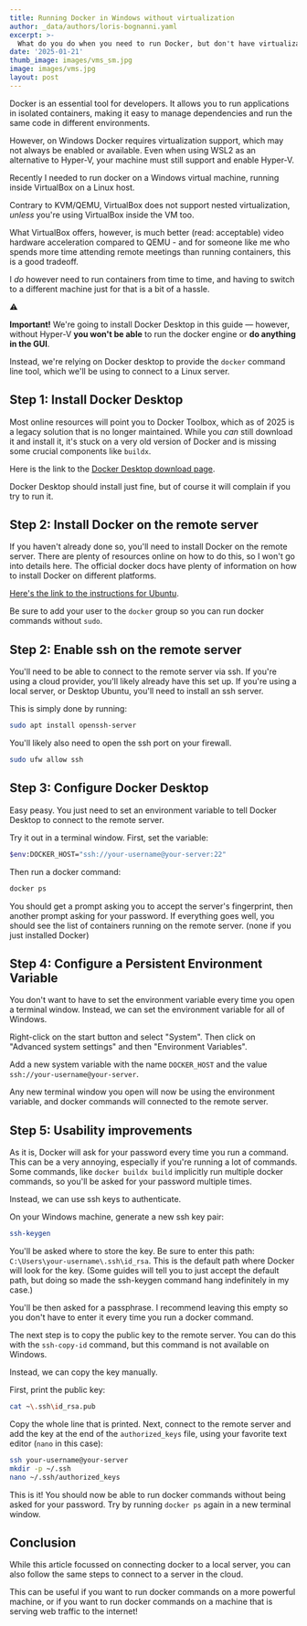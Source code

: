```yaml
---
title: Running Docker in Windows without virtualization
author: _data/authors/loris-bognanni.yaml
excerpt: >-
  What do you do when you need to run Docker, but don't have virtualization support on your machine? You can connect Docker Desktop to a remote server!
date: '2025-01-21'
thumb_image: images/vms_sm.jpg
image: images/vms.jpg
layout: post
---
```


Docker is an essential tool for developers. It allows you to run applications in isolated containers, making it easy to manage dependencies and run the same code in different environments. 

However, on Windows Docker requires virtualization support, which may not always be enabled or available. Even when using WSL2 as an alternative to Hyper-V, your machine must still support and enable Hyper-V.

Recently I needed to run docker on a Windows virtual machine, running inside VirtualBox on a Linux host. 

Contrary to KVM/QEMU, VirtualBox does not support nested virtualization, _unless_ you're using VirtualBox inside the VM too. 

What VirtualBox offers, however, is much better (read: acceptable) video hardware acceleration compared to QEMU - and for someone like me who spends more time attending remote meetings than running containers, this is a good tradeoff.

I _do_ however need to run containers from time to time, and having to switch to a different machine just for that is a bit of a hassle.

<div class="callout">
<p>⚠️</p>
<p>
  <strong>Important!</strong> We're going to install Docker Desktop in this guide &mdash; however, without Hyper-V <strong>you won't be able</strong> to run the docker engine or <strong>do anything in the GUI</strong>.
</p>
<p>
  Instead, we're relying on Docker desktop to provide the <code>docker</code> command line tool, which we'll be using to connect to a Linux server.
</p>
</div>

## Step 1: Install Docker Desktop



Most online resources will point you to Docker Toolbox, which as of 2025 is a legacy solution that is no longer maintained. While you _can_ still download it and install it, it's stuck on a very old version of Docker and is missing some crucial components like `buildx`.

Here is the link to the [Docker Desktop download page](https://docs.docker.com/desktop/setup/install/windows-install/).

Docker Desktop should install just fine, but of course it will complain if you try to run it.


## Step 2: Install Docker on the remote server

If you haven't already done so, you'll need to install Docker on the remote server. There are plenty of resources online on how to do this, so I won't go into details here. The official docker docs have plenty of information on how to install Docker on different platforms. 

[Here's the link to the instructions for Ubuntu](https://docs.docker.com/engine/install/ubuntu/).

Be sure to add your user to the `docker` group so you can run docker commands without `sudo`.


## Step 2: Enable ssh on the remote server

You'll need to be able to connect to the remote server via ssh. If you're using a cloud provider, you'll likely already have this set up. If you're using a local server, or Desktop Ubuntu, you'll need to install an ssh server. 

This is simply done by running:

```bash
sudo apt install openssh-server
```

You'll likely also need to open the ssh port on your firewall. 

```bash
sudo ufw allow ssh
```

## Step 3: Configure Docker Desktop

Easy peasy. You just need to set an environment variable to tell Docker Desktop to connect to the remote server. 

Try it out in a terminal window. First, set the variable:

```sh
$env:DOCKER_HOST="ssh://your-username@your-server:22"
```

Then run a docker command:

```sh
docker ps
```

You should get a prompt asking you to accept the server's fingerprint, then another prompt asking for your password. If everything goes well, you should see the list of containers running on the remote server. (none if you just installed Docker)

## Step 4: Configure a Persistent Environment Variable

You don't want to have to set the environment variable every time you open a terminal window. Instead, we can set the environment variable for all of Windows. 

Right-click on the start button and select "System". Then click on "Advanced system settings" and then "Environment Variables". 

Add a new system variable with the name `DOCKER_HOST` and the value `ssh://your-username@your-server`.

Any new terminal window you open will now be using the environment variable, and docker commands will connected to the remote server.

## Step 5: Usability improvements

As it is, Docker will ask for your password every time you run a command. This can be a very annoying, especially if you're running a lot of commands. Some commands, like `docker buildx build` implicitly run multiple docker commands, so you'll be asked for your password multiple times.

Instead, we can use ssh keys to authenticate.

On your Windows machine, generate a new ssh key pair:

```sh
ssh-keygen
```

You'll be asked where to store the key. Be sure to enter this path: `C:\Users\your-username\.ssh\id_rsa`. This is the default path where Docker will look for the key. (Some guides will tell you to just accept the default path, but doing so made the ssh-keygen command hang indefinitely in my case.)

You'll be then asked for a passphrase. I recommend leaving this empty so you don't have to enter it every time you run a docker command.

The next step is to copy the public key to the remote server. You can do this with the `ssh-copy-id` command, but this command is not available on Windows. 

Instead, we can copy the key manually.

First, print the public key:

```sh
cat ~\.ssh\id_rsa.pub
```

Copy the whole line that is printed.
Next, connect to the remote server and add the key at the end of the `authorized_keys` file, using your favorite text editor (`nano` in this case):

```sh
ssh your-username@your-server
mkdir -p ~/.ssh
nano ~/.ssh/authorized_keys
```

This is it! You should now be able to run docker commands without being asked for your password. Try by running `docker ps` again in a new terminal window.

## Conclusion

While this article focussed on connecting docker to a local server, you can also follow the same steps to connect to a server in the cloud. 

This can be useful if you want to run docker commands on a more powerful machine, or if you want to run docker commands on a machine that is serving web traffic to the internet!